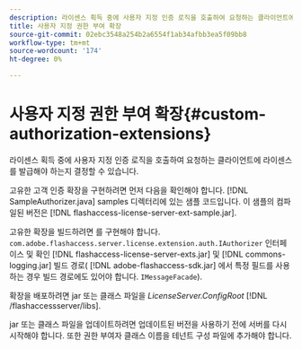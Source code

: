 ```yaml
---
description: 라이센스 획득 중에 사용자 지정 인증 로직을 호출하여 요청하는 클라이언트에 라이센스를 발급해야 하는지 결정할 수 있습니다.
title: 사용자 지정 권한 부여 확장
source-git-commit: 02ebc3548a254b2a6554f1ab34afbb3ea5f09bb8
workflow-type: tm+mt
source-wordcount: '174'
ht-degree: 0%

---
```


# 사용자 지정 권한 부여 확장{#custom-authorization-extensions}

라이센스 획득 중에 사용자 지정 인증 로직을 호출하여 요청하는 클라이언트에 라이센스를 발급해야 하는지 결정할 수 있습니다.

고유한 고객 인증 확장을 구현하려면 먼저 다음을 확인해야 합니다. [!DNL SampleAuthorizer.java] samples 디렉터리에 있는 샘플 코드입니다. 이 샘플의 컴파일된 버전은 [!DNL flashaccess-license-server-ext-sample.jar].

고유한 확장을 빌드하려면 를 구현해야 합니다. `com.adobe.flashaccess.server.license.extension.auth.IAuthorizer` 인터페이스 및 확인 [!DNL flashaccess-license-server-exts.jar] 및 [!DNL commons-logging.jar] 빌드 경로( [!DNL adobe-flashaccess-sdk.jar] 에서 특정 필드를 사용하는 경우 빌드 경로에도 있어야 합니다. `IMessageFacade`).

확장을 배포하려면 jar 또는 클래스 파일을 *LicenseServer.ConfigRoot* [!DNL /flashaccessserver/libs].

jar 또는 클래스 파일을 업데이트하려면 업데이트된 버전을 사용하기 전에 서버를 다시 시작해야 합니다. 또한 권한 부여자 클래스 이름을 테넌트 구성 파일에 추가해야 합니다.
